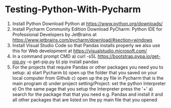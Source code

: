 # Testing-Python-With-Pycharm
1) Install Python  Download Python at https://www.python.org/downloads/
2) Install Pycharm Community Edition  Download PyCharm: Python IDE for Professional Developers by JetBrains at https://www.jetbrains.com/pycharm/download/#section=windows
3) Install Visual Studio Code so that Pandas installs properly we also use this for Web development at https://visualstudio.microsoft.com/
4) In a command prompt CMD
    a) curl -sSL https://bootstrap.pypa.io/get-pip.py -o get-pip.py
    b) pip install pandas
5) For the projects that require Pandas or other packages you need you to setup:
    a) start Pycharm
    b) open up the folder that you saved on your local computer from Github
    c) open up the py file in Pycharm that is the main program
    d) under project setting/Project: <project name that you opened up>  set the python Interpreter
    e) On the same page that you setup the Interpreter press the '+'
        a) search for the package that that you need e.g. Pandas and install it and all other packages that are listed on the py main file that you opened
